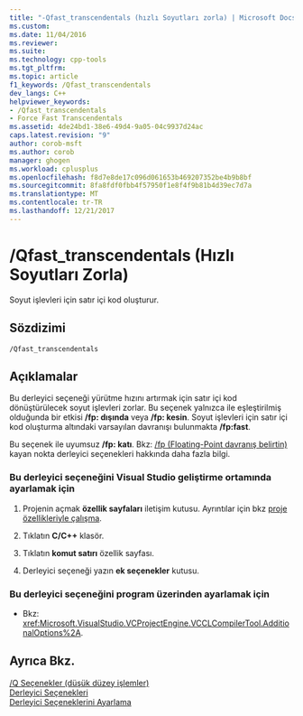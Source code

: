 ```yaml
---
title: "-Qfast_transcendentals (hızlı Soyutları zorla) | Microsoft Docs"
ms.custom: 
ms.date: 11/04/2016
ms.reviewer: 
ms.suite: 
ms.technology: cpp-tools
ms.tgt_pltfrm: 
ms.topic: article
f1_keywords: /Qfast_transcendentals
dev_langs: C++
helpviewer_keywords:
- /Qfast_transcendentals
- Force Fast Transcendentals
ms.assetid: 4de24bd1-38e6-49d4-9a05-04c9937d24ac
caps.latest.revision: "9"
author: corob-msft
ms.author: corob
manager: ghogen
ms.workload: cplusplus
ms.openlocfilehash: f8d7e8de17c096d061653b469207352be4b9b8bf
ms.sourcegitcommit: 8fa8fdf0fbb4f57950f1e8f4f9b81b4d39ec7d7a
ms.translationtype: MT
ms.contentlocale: tr-TR
ms.lasthandoff: 12/21/2017
---
```

# <a name="qfasttranscendentals-force-fast-transcendentals"></a>/Qfast_transcendentals (Hızlı Soyutları Zorla)
Soyut işlevleri için satır içi kod oluşturur.  
  
## <a name="syntax"></a>Sözdizimi  
  
```  
/Qfast_transcendentals  
```  
  
## <a name="remarks"></a>Açıklamalar  
 Bu derleyici seçeneği yürütme hızını artırmak için satır içi kod dönüştürülecek soyut işlevleri zorlar. Bu seçenek yalnızca ile eşleştirilmiş olduğunda bir etkisi **/fp: dışında** veya **/fp: kesin**. Soyut işlevleri için satır içi kod oluşturma altındaki varsayılan davranışı bulunmakta **/fp:fast**.  
  
 Bu seçenek ile uyumsuz **/fp: katı**. Bkz: [/fp (Floating-Point davranış belirtin)](../../build/reference/fp-specify-floating-point-behavior.md) kayan nokta derleyici seçenekleri hakkında daha fazla bilgi.  
  
### <a name="to-set-this-compiler-option-in-the-visual-studio-development-environment"></a>Bu derleyici seçeneğini Visual Studio geliştirme ortamında ayarlamak için  
  
1.  Projenin açmak **özellik sayfaları** iletişim kutusu. Ayrıntılar için bkz [proje özellikleriyle çalışma](../../ide/working-with-project-properties.md).  
  
2.  Tıklatın **C/C++** klasör.  
  
3.  Tıklatın **komut satırı** özellik sayfası.  
  
4.  Derleyici seçeneği yazın **ek seçenekler** kutusu.  
  
### <a name="to-set-this-compiler-option-programmatically"></a>Bu derleyici seçeneğini program üzerinden ayarlamak için  
  
-   Bkz: <xref:Microsoft.VisualStudio.VCProjectEngine.VCCLCompilerTool.AdditionalOptions%2A>.  
  
## <a name="see-also"></a>Ayrıca Bkz.  
 [/Q Seçenekler (düşük düzey işlemler)](../../build/reference/q-options-low-level-operations.md)   
 [Derleyici Seçenekleri](../../build/reference/compiler-options.md)   
 [Derleyici Seçeneklerini Ayarlama](../../build/reference/setting-compiler-options.md)